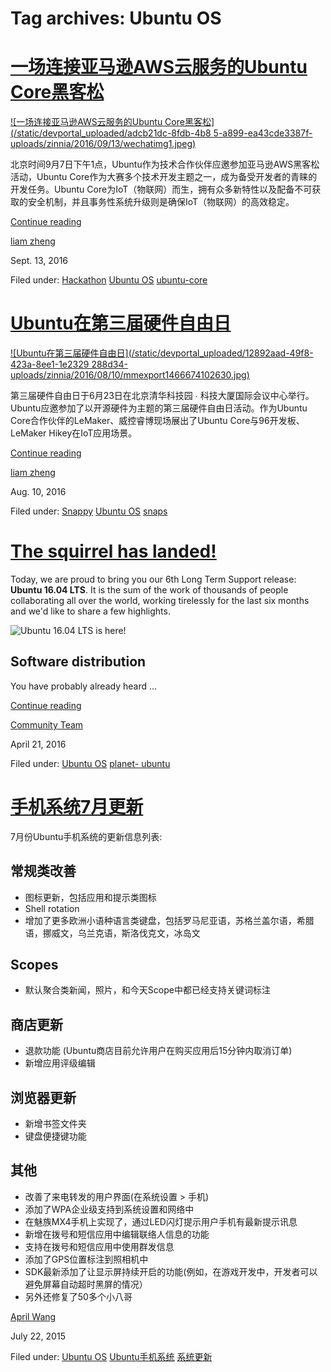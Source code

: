





# Tag archives: Ubuntu OS





#  [一场连接亚马逊AWS云服务的Ubuntu Core黑客松](/en/blog/2016/09/13/aws-hackathon/)

[ ![一场连接亚马逊AWS云服务的Ubuntu Core黑客松](/static/devportal_uploaded/adcb21dc-8fdb-4b8
5-a899-ea43cde3387f-uploads/zinnia/2016/09/13/wechatimg1.jpeg)
](/en/blog/2016/09/13/aws-hackathon/)

北京时间9月7日下午1点，Ubuntu作为技术合作伙伴应邀参加亚马逊AWS黑客松活动，Ubuntu
Core作为大赛多个技术开发主题之一，成为备受开发者的青睐的开发任务。Ubuntu
Core为IoT（物联网）而生，拥有众多新特性以及配备不可获取的安全机制，并且事务性系统升级则是确保IoT（物联网）的高效稳定。

[Continue reading](/en/blog/2016/09/13/aws-hackathon/)

[liam zheng](/en/blog/authors/tmacyunn1/)

Sept. 13, 2016

Filed under: [Hackathon](/en/blog/tags/Hackathon/) [Ubuntu
OS](/en/blog/tags/Ubuntu%20OS/) [ubuntu-core](/en/blog/tags/ubuntu-core/)

#  [Ubuntu在第三届硬件自由日](/en/blog/2016/08/10/hardware-freedom-day/)

[ ![Ubuntu在第三届硬件自由日](/static/devportal_uploaded/12892aad-49f8-423a-8ee1-1e2329
288d34-uploads/zinnia/2016/08/10/mmexport1466674102630.jpg)
](/en/blog/2016/08/10/hardware-freedom-day/)

第三届硬件自由日于6月23日在北京清华科技园 ∙ 科技大厦国际会议中心举行。Ubuntu应邀参加了以开源硬件为主题的第三届硬件自由日活动。作为Ubuntu
Core合作伙伴的LeMaker、威控睿博现场展出了Ubuntu Core与96开发板、LeMaker Hikey在IoT应用场景。

[Continue reading](/en/blog/2016/08/10/hardware-freedom-day/)

[liam zheng](/en/blog/authors/tmacyunn1/)

Aug. 10, 2016

Filed under: [Snappy](/en/blog/tags/Snappy/) [Ubuntu
OS](/en/blog/tags/Ubuntu%20OS/) [snaps](/en/blog/tags/snaps/)

#  [The squirrel has landed!](/en/blog/2016/04/21/the-squirrel-has-landed/)

Today, we are proud to bring you our 6th Long Term Support release: **Ubuntu
16.04 LTS**. It is the sum of the work of thousands of people collaborating
all over the world, working tirelessly for the last six months and we'd like
to share a few highlights.

![Ubuntu 16.04 LTS is here!](http://i.imgur.com/R47hOnz.png)

## Software distribution

You have probably already heard ...

[Continue reading](/en/blog/2016/04/21/the-squirrel-has-landed/)

[Community Team](/en/blog/authors/Community-Team/)

April 21, 2016

Filed under: [Ubuntu OS](/en/blog/tags/Ubuntu%20OS/) [planet-
ubuntu](/en/blog/tags/planet-ubuntu/)

#  [手机系统7月更新](/en/blog/2015/07/22/7/)

7月份Ubuntu手机系统的更新信息列表:

## 常规类改善

  * 图标更新，包括应用和提示类图标
  * Shell rotation
  * 增加了更多欧洲小语种语言类键盘，包括罗马尼亚语，苏格兰盖尔语，希腊语，挪威文，乌兰克语，斯洛伐克文，冰岛文

## Scopes

  * 默认聚合类新闻，照片，和今天Scope中都已经支持关键词标注

## 商店更新

  * 退款功能 (Ubuntu商店目前允许用户在购买应用后15分钟内取消订单)
  * 新增应用评级编辑

## 浏览器更新

  * 新增书签文件夹
  * 键盘便捷键功能

## 其他

  * 改善了来电转发的用户界面(在系统设置 > 手机)
  * 添加了WPA企业级支持到系统设置和网络中
  * 在魅族MX4手机上实现了，通过LED闪灯提示用户手机有最新提示讯息
  * 新增在拨号和短信应用中编辑联络人信息的功能
  * 支持在拨号和短信应用中使用群发信息
  * 添加了GPS位置标注到照相机中
  * SDK最新添加了让显示屏持续开启的功能(例如，在游戏开发中，开发者可以避免屏幕自动超时黑屏的情况）
  * 另外还修复了50多个小八哥

[April Wang](/en/blog/authors/aprilswang/)

July 22, 2015

Filed under: [Ubuntu OS](/en/blog/tags/Ubuntu%20OS/)
[Ubuntu手机系统](/en/blog/tags/Ubuntu%E6%89%8B%E6%9C%BA%E7%B3%BB%E7%BB%9F/)
[系统更新](/en/blog/tags/%E7%B3%BB%E7%BB%9F%E6%9B%B4%E6%96%B0/)





